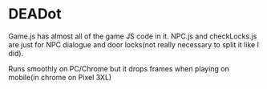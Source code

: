# DEADot

Game.js has almost all of the game JS code in it. NPC.js and checkLocks.js are just for NPC dialogue and door locks(not really necessary to split it like I did).

Runs smoothly on PC/Chrome but it drops frames when playing on mobile(in chrome on Pixel 3XL)
